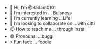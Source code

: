 - 👋 Hi, I’m @Badam0101
- 👀 I’m interested in ... Buisness 
- 🌱 I’m currently learning ...Life
- 💞️ I’m looking to collaborate on ...with citti
- 📫 How to reach me ... through insta
- 😄 Pronouns: ...buggi
- ⚡ Fun fact: ... foodie 

<!---
Badam0101/Badam0101 is a ✨ special ✨ repository because its `README.md` (this file) appears on your GitHub profile.
You can click the Preview link to take a look at your changes.
--->
